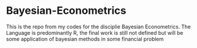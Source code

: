 # Bayesian-Econometrics
This is the repo from my codes for the disciplie Bayesian Econometrics. The Language is predominantly R, the final work is still not defined but will be some application of bayesian methods in some financial problem
